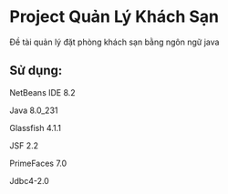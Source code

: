 # Project Quản Lý Khách Sạn
Đề tài quản lý đặt phòng khách sạn bằng ngôn ngữ java

## Sử dụng:

NetBeans IDE 8.2

Java 8.0_231

Glassfish 4.1.1

JSF 2.2

PrimeFaces 7.0

Jdbc4-2.0
